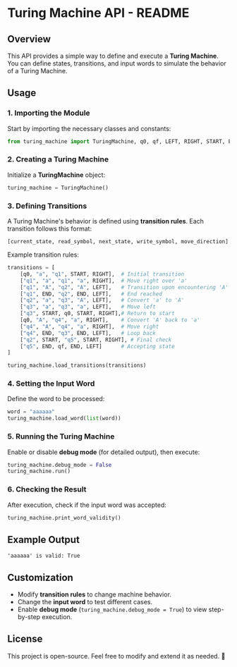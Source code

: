 # Turing Machine API - README

## Overview

This API provides a simple way to define and execute a **Turing Machine**. You can define states, transitions, and input words to simulate the behavior of a Turing Machine.


## Usage

### 1. Importing the Module

Start by importing the necessary classes and constants:

```python
from turing_machine import TuringMachine, q0, qf, LEFT, RIGHT, START, END
```

### 2. Creating a Turing Machine

Initialize a **TuringMachine** object:

```python
turing_machine = TuringMachine()
```

### 3. Defining Transitions

A Turing Machine's behavior is defined using **transition rules**. Each transition follows this format:

```plaintext
[current_state, read_symbol, next_state, write_symbol, move_direction]
```

Example transition rules:

```python
transitions = [
    [q0, "a", "q1", START, RIGHT],  # Initial transition
    ["q1", "a", "q1", "a", RIGHT],  # Move right over 'a'
    ["q1", "A", "q2", "A", LEFT],   # Transition upon encountering 'A'
    ["q1", END, "q2", END, LEFT],   # End reached
    ["q2", "a", "q3", "A", LEFT],   # Convert 'a' to 'A'
    ["q3", "a", "q3", "a", LEFT],   # Move left
    ["q3", START, q0, START, RIGHT],# Return to start
    [q0, "A", "q4", "a", RIGHT],    # Convert 'A' back to 'a'
    ["q4", "A", "q4", "a", RIGHT],  # Move right
    ["q4", END, "q3", END, LEFT],   # Loop back
    ["q2", START, "q5", START, RIGHT], # Final check
    ["q5", END, qf, END, LEFT]      # Accepting state
]

turing_machine.load_transitions(transitions)
```

### 4. Setting the Input Word

Define the word to be processed:

```python
word = "aaaaaa"
turing_machine.load_word(list(word))
```

### 5. Running the Turing Machine

Enable or disable **debug mode** (for detailed output), then execute:

```python
turing_machine.debug_mode = False
turing_machine.run()
```

### 6. Checking the Result

After execution, check if the input word was accepted:

```python
turing_machine.print_word_validity()
```

## Example Output

```plaintext
'aaaaaa' is valid: True
```

## Customization

- Modify **transition rules** to change machine behavior.
- Change the **input word** to test different cases.
- Enable **debug mode** (`turing_machine.debug_mode = True`) to view step-by-step execution.

## License

This project is open-source. Feel free to modify and extend it as needed. 🚀
